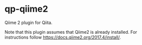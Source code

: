 # qp-qiime2
Qiime 2 plugin for Qiita.

Note that this plugin assumes that Qiime2 is already installed. For instructions follow https://docs.qiime2.org/2017.4/install/.


